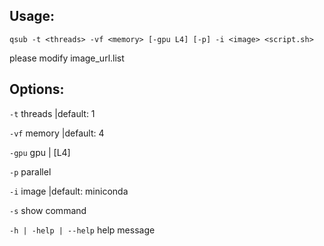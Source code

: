 ## Usage:
```qsub -t <threads> -vf <memory> [-gpu L4] [-p] -i <image> <script.sh>```

please modify image_url.list
## Options:
`-t` threads |default: 1

`-vf` memory |default: 4

`-gpu` gpu | [L4]

`-p` parallel

`-i` image |default: miniconda

`-s` show command

`-h | -help | --help` help message
